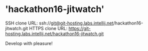 'hackathon16-jitwatch'
====================

SSH clone URL: ssh://git@git-hosting.labs.intellij.net/hackathon16-jitwatch.git
HTTPS clone URL: https://git-hosting.labs.intellij.net/hackathon16-jitwatch.git

Develop with pleasure!